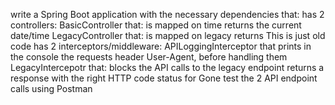 write a Spring Boot application with the necessary dependencies that:
has 2 controllers:
BasicController that:
is mapped on time
returns the current date/time
LegacyController that:
is mapped on legacy
returns This is just old code
has 2 interceptors/middleware:
APILoggingInterceptor that prints in the console the requests header User-Agent, before handling them
LegacyIntercepotr that:
blocks the API calls to the legacy endpoint
returns a response with the right HTTP code status for Gone
test the 2 API endpoint calls using Postman
